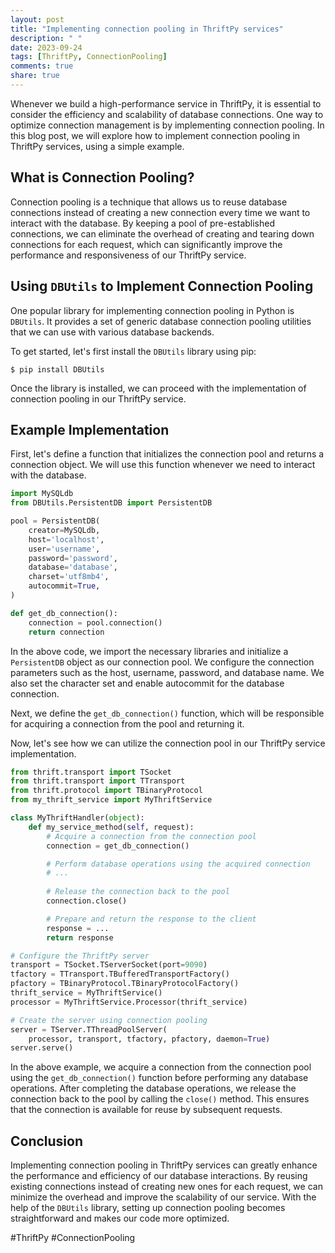 ```yaml
---
layout: post
title: "Implementing connection pooling in ThriftPy services"
description: " "
date: 2023-09-24
tags: [ThriftPy, ConnectionPooling]
comments: true
share: true
---
```


Whenever we build a high-performance service in ThriftPy, it is essential to consider the efficiency and scalability of database connections. One way to optimize connection management is by implementing connection pooling. In this blog post, we will explore how to implement connection pooling in ThriftPy services, using a simple example.

## What is Connection Pooling?

Connection pooling is a technique that allows us to reuse database connections instead of creating a new connection every time we want to interact with the database. By keeping a pool of pre-established connections, we can eliminate the overhead of creating and tearing down connections for each request, which can significantly improve the performance and responsiveness of our ThriftPy service.

## Using `DBUtils` to Implement Connection Pooling

One popular library for implementing connection pooling in Python is `DBUtils`. It provides a set of generic database connection pooling utilities that we can use with various database backends.

To get started, let's first install the `DBUtils` library using pip:

```
$ pip install DBUtils
```

Once the library is installed, we can proceed with the implementation of connection pooling in our ThriftPy service.

## Example Implementation

First, let's define a function that initializes the connection pool and returns a connection object. We will use this function whenever we need to interact with the database.

```python
import MySQLdb
from DBUtils.PersistentDB import PersistentDB

pool = PersistentDB(
    creator=MySQLdb,
    host='localhost',
    user='username',
    password='password',
    database='database',
    charset='utf8mb4',
    autocommit=True,
)

def get_db_connection():
    connection = pool.connection()
    return connection
```

In the above code, we import the necessary libraries and initialize a `PersistentDB` object as our connection pool. We configure the connection parameters such as the host, username, password, and database name. We also set the character set and enable autocommit for the database connection.

Next, we define the `get_db_connection()` function, which will be responsible for acquiring a connection from the pool and returning it.

Now, let's see how we can utilize the connection pool in our ThriftPy service implementation.

```python
from thrift.transport import TSocket
from thrift.transport import TTransport
from thrift.protocol import TBinaryProtocol
from my_thrift_service import MyThriftService

class MyThriftHandler(object):
    def my_service_method(self, request):
        # Acquire a connection from the connection pool
        connection = get_db_connection()

        # Perform database operations using the acquired connection
        # ...
        
        # Release the connection back to the pool
        connection.close()

        # Prepare and return the response to the client
        response = ...
        return response

# Configure the ThriftPy server
transport = TSocket.TServerSocket(port=9090)
tfactory = TTransport.TBufferedTransportFactory()
pfactory = TBinaryProtocol.TBinaryProtocolFactory()
thrift_service = MyThriftService()
processor = MyThriftService.Processor(thrift_service)

# Create the server using connection pooling
server = TServer.TThreadPoolServer(
    processor, transport, tfactory, pfactory, daemon=True)
server.serve()
```

In the above example, we acquire a connection from the connection pool using the `get_db_connection()` function before performing any database operations. After completing the database operations, we release the connection back to the pool by calling the `close()` method. This ensures that the connection is available for reuse by subsequent requests.

## Conclusion

Implementing connection pooling in ThriftPy services can greatly enhance the performance and efficiency of our database interactions. By reusing existing connections instead of creating new ones for each request, we can minimize the overhead and improve the scalability of our service. With the help of the `DBUtils` library, setting up connection pooling becomes straightforward and makes our code more optimized.

#ThriftPy #ConnectionPooling
